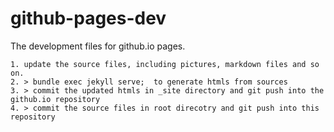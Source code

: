 # github-pages-dev
The development files for github.io pages.

```shell
1. update the source files, including pictures, markdown files and so on.
2. > bundle exec jekyll serve;  to generate htmls from sources
3. > commit the updated htmls in _site directory and git push into the github.io repository
4. > commit the source files in root direcotry and git push into this repository
```

